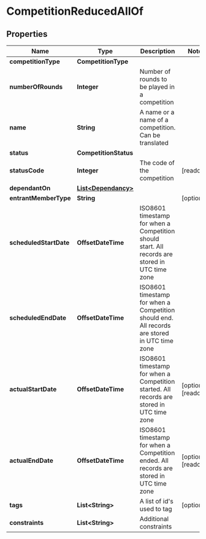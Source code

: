 

# CompetitionReducedAllOf


## Properties

Name | Type | Description | Notes
------------ | ------------- | ------------- | -------------
**competitionType** | **CompetitionType** |  | 
**numberOfRounds** | **Integer** | Number of rounds to be played in a competition | 
**name** | **String** | A name or a name of a competition. Can be translated | 
**status** | **CompetitionStatus** |  | 
**statusCode** | **Integer** | The code of the competition |  [readonly]
**dependantOn** | [**List&lt;Dependancy&gt;**](Dependancy.md) |  | 
**entrantMemberType** | **String** |  |  [optional]
**scheduledStartDate** | **OffsetDateTime** | ISO8601 timestamp for when a Competition should start. All records are stored in UTC time zone | 
**scheduledEndDate** | **OffsetDateTime** | ISO8601 timestamp for when a Competition should end. All records are stored in UTC time zone | 
**actualStartDate** | **OffsetDateTime** | ISO8601 timestamp for when a Competition started. All records are stored in UTC time zone |  [optional] [readonly]
**actualEndDate** | **OffsetDateTime** | ISO8601 timestamp for when a Competition ended. All records are stored in UTC time zone |  [optional] [readonly]
**tags** | **List&lt;String&gt;** | A list of id&#39;s used to tag |  [optional]
**constraints** | **List&lt;String&gt;** | Additional constraints | 



